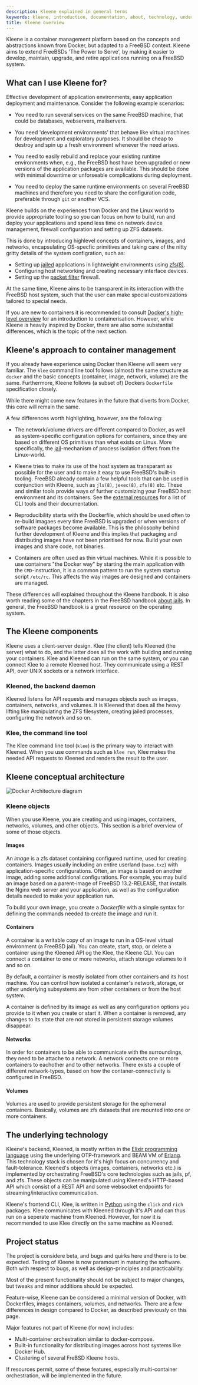 ```yaml
---
description: Kleene explained in general terms
keywords: kleene, introduction, documentation, about, technology, understanding
title: Kleene overview
---
```


Kleene is a container management platform based on the concepts and abstractions
known from Docker, but adapted to a FreeBSD context.
Kleene aims to extend FreeBSDs 'The Power to Serve', by making it easier to develop,
maintain, upgrade, and retire applications running on a FreeBSD system.

## What can I use Kleene for?
Effective development of application environments, easy application deployment
and maintenance. Consider the following example scenarios:

- You need to run several services on the same FreeBSD machine, that could be databases,
  webservers, mailservers.

- You need 'development environments' that behave like virtual machines for development
  and exploratory purposes. It should be cheap to destroy and
  spin up a fresh environment whenever the need arises.

- You need to easily rebuild and replace your existing runtime environments when,
  e.g., the FreeBSD host have been upgraded or new versions of the application
  packages are available. This should be done with minimal downtime or unforseable
  complications during deployment.

- You need to deploy the same runtime environments on several FreeBSD machines and
  therefore you need to share the configuration code, preferable through `git` or
  another VCS.

Kleene builds on the experiences from Docker and the Linux world to provide appropriate
tooling so you can focus on how to build, run and deploy your applications and spend
less time on network device management, firewall configuration and setting up ZFS datasets.

This is done by introducing highlevel concepts of containers, images, and
networks, encapsulating OS-specfic primitives and taking care of the nitty gritty
details of the system configration, such as:

- Setting up [jailed](https://man.freebsd.org/cgi/man.cgi?query=jail&sektion=8) applications in lightweight environments using [zfs(8)](https://man.freebsd.org/cgi/man.cgi?query=zfs&sektion=8).
- Configuring host networking and creating necessary interface devices.
- Setting up the [packet filter](https://man.freebsd.org/cgi/man.cgi?query=pf&sektion=4) firewall.

At the same time, Kleene aims to be transparent in its interaction
with the FreeBSD host system, such that the user
can make special customizations tailored to special needs.

If you are new to containers it is recommended to consult
[Docker's high-level overview](https://docs.docker.com/get-started/overview/)
for an introduction to containerisation. However, while Kleene is heavily
inspired by Docker, there are also some substantial differences, which is
the topic of the next section.

## Kleene's approach to container management

If you already have experience using Docker then Kleene will seem very familiar.
The `klee` command line tool follows (almost) the same structure as `docker` and
the basic concepts (container, image, network, volume) are the same.
Furthermore, Kleene follows (a subset of) Dockers `Dockerfile` specification closely.

While there might come new features in the future that diverts from Docker,
this core will remain the same.

A few differences worth highlighting, however, are the following:

- The network/volume drivers are different compared to Docker,
  as well as system-specific configuration options for containers,
  since they are based on different OS primitives than what exists on Linux.
  More specifically, the [jail](https://man.freebsd.org/cgi/man.cgi?query=jail&sektion=8)-mechanism
  of process isolation differs from the Linux-world.

- Kleene tries to make its use of the host system as transparant as possible
  for the user and to make it easy to use FreeBSD's built-in tooling.
  FreeBSD already contain a few helpful tools that can be used in conjunction
  with Kleene, such as `jls(8)`, `jexec(8)`, `zfs(8)` etc.
  These and similar tools provide ways of further customizing your FreeBSD
  host environment and its containers. See the [external resources](/external-resources)
  for a list of CLI tools and their documentation.

- Reproducibility starts with the Dockerfile, which should be used often
  to re-build imagaes every time FreeBSD is upgraded or when versions of software
  packages become available. This is the philosophy behind further development of
  Kleene and this implies that packaging and distributing images have not been
  prioritised for now. Build your own images and share code, not binaries.

- Containers are often used as thin virtual machines. While it is possible to use
  containers "the Docker way" by starting the main application with the `CMD`-instruction,
  it is a common pattern to run the system startup script `/etc/rc`.
  This affects the way images are designed and containers are managed.

These differences will explained throughout the Kleene handbook.
It is also worth reading some of the chapters in the FreeBSD handbook
[about jails](https://docs.freebsd.org/en/books/handbook/jails/).
In general, the FreeBSD handbook is a great resource on the operating system.

## The Kleene components

Kleene uses a client-server design. Klee (the client) tells Kleened (the server)
what to do, and the latter does all the work with building and running your containers.
Klee and Kleened can run on the same system, or you can connect Klee to a remote
Kleened host. They communicate using a REST API, over UNIX sockets or a network interface.

### Kleened, the backend daemon

Kleened listens for API requests and manages objects such as images, containers,
networks, and volumes. It is Kleened that does all the heavy lifting like manipulating
the ZFS filesystem, creating jailed processes, configuring the network and so on.

### Klee, the command line tool

The Klee command line tool (`klee`) is the primary way to interact
with Kleened. When you use commands such as `klee run`, Klee makes the needed
API requests to Kleened and renders the result to the user.

## Kleene conceptual architecture

![Docker Architecture diagram](/assets/images/kleene_conceptual_architecture.png)

### Kleene objects

When you use Kleene, you are creating and using images, containers, networks,
volumes, and other objects. This section is a brief overview of some
of those objects.

#### Images

An _image_ is a zfs dataset containing configured runtime, used for creating containers.
Images usually including an entire userland (`base.txz`) with application-specific
configurations. Often, an image is based on another image, adding some additional
configurations. For example, you may build an image based on a parent-image of
FreeBSD 13.2-RELEASE, that installs the Nginx web server and your application,
as well as the configuration details needed to make your application run.

To build your own image, you create a _Dockerfile_
with a simple syntax for defining the commands needed to create the image and run
it.

#### Containers

A container is a writable copy of an image to run in a OS-level virtual environment
(a FreeBSD jail). You can create, start, stop, or delete a container using
the Kleened API og the Klee, the Kleene CLI.
You can connect a container to one or more networks, attach storage volumes to it
and so on.

By default, a container is mostly isolated from other containers and
its host machine. You can control how isolated a container's network, storage,
or other underlying subsystems are from other containers or from the host
system.

A container is defined by its image as well as any configuration options you
provide to it when you create or start it. When a container is removed,
any changes to its state that are not stored in persistent storage volumes disappear.

#### Networks

In order for containers to be able to communicate with the surroundings,
they need to be attache to a network. A network connects one or more containers
to eachother and to other networks. There exists a couple of different network-types,
based on how the contaner-connectivity is configured in FreeBSD.

#### Volumes

Volumes are used to provide persistent storage for the ephemeral containers.
Basically, volumes are zfs datasets that are mounted into one or more containers.

## The underlying technology

Kleene's backend, Kleened, is mostly written in the [Elixir programming language](https://elixir-lang.org/)
using the underlying OTP-framework and BEAM VM of [Erlang](https://www.erlang.org/).
This technology stack is chosen for it's high focus on concurrency and fault-tolerance.
Kleened's objects (images, containers, networks etc.) is implemented by orchestrating
FreeBSD's core technologies such as jails, pf, and zfs. These objects can be manipulated
using Kleened's HTTP-based API which consist of a REST API and some websocket
endpoints for streaming/interactive communication.

Kleene's frontend CLI, Klee, is written in [Python](https://www.python.org/)
using the `click` and `rich` packages.
Klee communicates with Kleened through it's API and can thus run on a
seperate machine from Kleened. However, for now it is recommended to use Klee
directly on the same machine as Kleened.

## Project status

The project is considere beta, and bugs and quirks here and there is to be expected.
Testing of Kleene is now paramount in maturing the software.
Both with respect to bugs, as well as design-principles and practicability.

Most of the present functionality should not be subject to major changes, but tweaks
and minor additions should be expected.

Feature-wise, Kleene can be considered a minimal version of Docker, with Dockerfiles,
images containers, volumes, and networks. There are a few differences in design
compared to Docker, as described previously on this page.

Major features not part of Kleene (for now) includes:

- Multi-container orchestration similar to docker-compose.
- Built-in functionality for distributing images across host systems like
  Docker Hub.
- Clustering of several FreBSD Kleene hosts.

If resources permit, some of these features, especially multi-container orchestration,
will be implemented in the future.

